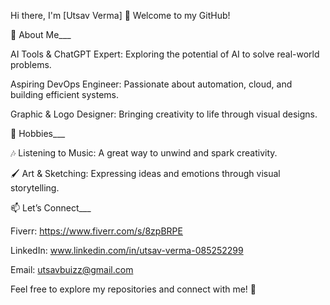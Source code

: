 Hi there, I'm [Utsav Verma] 👋
Welcome to my GitHub!

🌟 About Me___

AI Tools & ChatGPT Expert: Exploring the potential of AI to solve real-world problems.

Aspiring DevOps Engineer: Passionate about automation, cloud, and building efficient systems.

Graphic & Logo Designer: Bringing creativity to life through visual designs.


🎨 Hobbies___

🎶 Listening to Music: A great way to unwind and spark creativity.

🖌️ Art & Sketching: Expressing ideas and emotions through visual storytelling.


📫 Let’s Connect___

Fiverr: https://www.fiverr.com/s/8zpBRPE

LinkedIn: www.linkedin.com/in/utsav-verma-085252299

Email: utsavbuizz@gmail.com


Feel free to explore my repositories and connect with me! 🚀
